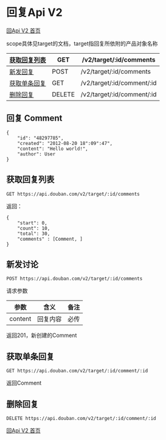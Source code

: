 # 回复Api V2

[回Api V2 首页](readme.md)

scope具体见target的文档，target指回复所依附的产品对象名称

| [获取回复列表](#list) | GET    | /v2/target/:id/comments    |
| ------------------------------------------------------------ | ------ | -------------------------- |
| [新发回复](#new) | POST   | /v2/target/:id/comments    |
| [获取单条回复](#get) | GET    | /v2/target/:id/comment/:id |
| [删除回复](#delete) | DELETE | /v2/target/:id/comment/:id |

## 回复 Comment

```
{
    "id": "48297785",
    "created": "2012-08-20 18":09":47",
    "content": "Hello world!",
    "author": User
}
```

## 获取回复列表

```
GET https://api.douban.com/v2/target/:id/comments
```

返回：

```
{
    "start": 0,
    "count": 10,
    "total": 30,
    "comments" : [Comment, ]
}
```

## 新发讨论

```
POST https://api.douban.com/v2/target/:id/comments
```

请求参数

| 参数    | 含义     | 备注 |
| ------- | -------- | ---- |
| content | 回复内容 | 必传 |

返回201，新创建的Comment

## 获取单条回复

```
GET https://api.douban.com/v2/target/:id/comment/:id
```

返回Comment

## 删除回复

```
DELETE https://api.douban.com/v2/target/:id/comment/:id
```

[回Api V2 首页](readme.md)